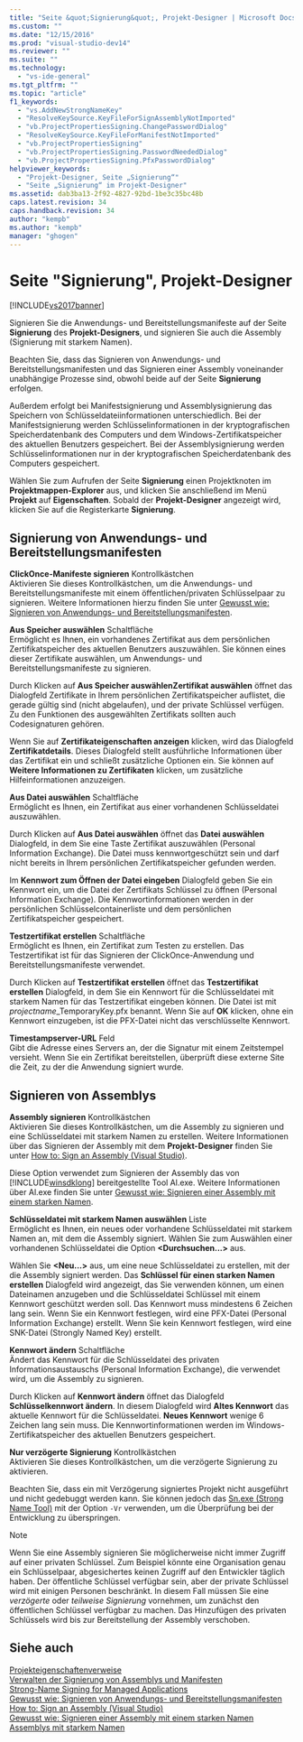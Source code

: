 ```yaml
---
title: "Seite &quot;Signierung&quot;, Projekt-Designer | Microsoft Docs"
ms.custom: ""
ms.date: "12/15/2016"
ms.prod: "visual-studio-dev14"
ms.reviewer: ""
ms.suite: ""
ms.technology: 
  - "vs-ide-general"
ms.tgt_pltfrm: ""
ms.topic: "article"
f1_keywords: 
  - "vs.AddNewStrongNameKey"
  - "ResolveKeySource.KeyFileForSignAssemblyNotImported"
  - "vb.ProjectPropertiesSigning.ChangePasswordDialog"
  - "ResolveKeySource.KeyFileForManifestNotImported"
  - "vb.ProjectPropertiesSigning"
  - "vb.ProjectPropertiesSigning.PasswordNeededDialog"
  - "vb.ProjectPropertiesSigning.PfxPasswordDialog"
helpviewer_keywords: 
  - "Projekt-Designer, Seite „Signierung“"
  - "Seite „Signierung“ im Projekt-Designer"
ms.assetid: dab3ba13-2f92-4827-92bd-1be3c35bc48b
caps.latest.revision: 34
caps.handback.revision: 34
author: "kempb"
ms.author: "kempb"
manager: "ghogen"
---
```

# Seite &quot;Signierung&quot;, Projekt-Designer
[!INCLUDE[vs2017banner](../../code-quality/includes/vs2017banner.md)]

Signieren Sie die Anwendungs\- und Bereitstellungsmanifeste auf der Seite **Signierung** des **Projekt\-Designers**, und signieren Sie auch die Assembly \(Signierung mit starkem Namen\).  
  
 Beachten Sie, dass das Signieren von Anwendungs\- und Bereitstellungsmanifesten und das Signieren einer Assembly voneinander unabhängige Prozesse sind, obwohl beide auf der Seite **Signierung** erfolgen.  
  
 Außerdem erfolgt bei Manifestsignierung und Assemblysignierung das Speichern von Schlüsseldateiinformationen unterschiedlich.  Bei der Manifestsignierung werden Schlüsselinformationen in der kryptografischen Speicherdatenbank des Computers und dem Windows\-Zertifikatspeicher des aktuellen Benutzers gespeichert.  Bei der Assemblysignierung werden Schlüsselinformationen nur in der kryptografischen Speicherdatenbank des Computers gespeichert.  
  
 Wählen Sie zum Aufrufen der Seite **Signierung** einen Projektknoten im **Projektmappen\-Explorer** aus, und klicken Sie anschließend im Menü **Projekt** auf **Eigenschaften**.  Sobald der **Projekt\-Designer** angezeigt wird, klicken Sie auf die Registerkarte **Signierung**.  
  
## Signierung von Anwendungs\- und Bereitstellungsmanifesten  
 **ClickOnce\-Manifeste signieren** Kontrollkästchen  
 Aktivieren Sie dieses Kontrollkästchen, um die Anwendungs\- und Bereitstellungsmanifeste mit einem öffentlichen\/privaten Schlüsselpaar zu signieren.  Weitere Informationen hierzu finden Sie unter [Gewusst wie: Signieren von Anwendungs\- und Bereitstellungsmanifesten](../../ide/how-to-sign-application-and-deployment-manifests.md).  
  
 **Aus Speicher auswählen** Schaltfläche  
 Ermöglicht es Ihnen, ein vorhandenes Zertifikat aus dem persönlichen Zertifikatspeicher des aktuellen Benutzers auszuwählen.  Sie können eines dieser Zertifikate auswählen, um Anwendungs\- und Bereitstellungsmanifeste zu signieren.  
  
 Durch Klicken auf **Aus Speicher auswählenZertifikat auswählen** öffnet das Dialogfeld Zertifikate in Ihrem persönlichen Zertifikatspeicher auflistet, die gerade gültig sind \(nicht abgelaufen\), und der private Schlüssel verfügen.  Zu den Funktionen des ausgewählten Zertifikats sollten auch Codesignaturen gehören.  
  
 Wenn Sie auf **Zertifikateigenschaften anzeigen** klicken, wird das Dialogfeld **Zertifikatdetails**.  Dieses Dialogfeld stellt ausführliche Informationen über das Zertifikat ein und schließt zusätzliche Optionen ein.  Sie können auf **Weitere Informationen zu Zertifikaten** klicken, um zusätzliche Hilfeinformationen anzuzeigen.  
  
 **Aus Datei auswählen** Schaltfläche  
 Ermöglicht es Ihnen, ein Zertifikat aus einer vorhandenen Schlüsseldatei auszuwählen.  
  
 Durch Klicken auf **Aus Datei auswählen** öffnet das **Datei auswählen** Dialogfeld, in dem Sie eine Taste Zertifikat auszuwählen \(Personal Information Exchange\).  Die Datei muss kennwortgeschützt sein und darf nicht bereits in Ihrem persönlichen Zertifikatspeicher gefunden werden.  
  
 Im **Kennwort zum Öffnen der Datei eingeben** Dialogfeld geben Sie ein Kennwort ein, um die Datei der Zertifikats Schlüssel zu öffnen \(Personal Information Exchange\).  Die Kennwortinformationen werden in der persönlichen Schlüsselcontainerliste und dem persönlichen Zertifikatspeicher gespeichert.  
  
 **Testzertifikat erstellen** Schaltfläche  
 Ermöglicht es Ihnen, ein Zertifikat zum Testen zu erstellen.  Das Testzertifikat ist für das Signieren der ClickOnce\-Anwendung und Bereitstellungsmanifeste verwendet.  
  
 Durch Klicken auf **Testzertifikat erstellen** öffnet das **Testzertifikat erstellen** Dialogfeld, in dem Sie ein Kennwort für die Schlüsseldatei mit starkem Namen für das Testzertifikat eingeben können.  Die Datei ist mit *projectname*\_TemporaryKey.pfx benannt.  Wenn Sie auf **OK** klicken, ohne ein Kennwort einzugeben, ist die PFX\-Datei nicht das verschlüsselte Kennwort.  
  
 **Timestampserver\-URL** Feld  
 Gibt die Adresse eines Servers an, der die Signatur mit einem Zeitstempel versieht.  Wenn Sie ein Zertifikat bereitstellen, überprüft diese externe Site die Zeit, zu der die Anwendung signiert wurde.  
  
## Signieren von Assemblys  
 **Assembly signieren** Kontrollkästchen  
 Aktivieren Sie dieses Kontrollkästchen, um die Assembly zu signieren und eine Schlüsseldatei mit starkem Namen zu erstellen.  Weitere Informationen über das Signieren der Assembly mit dem **Projekt\-Designer** finden Sie unter [How to: Sign an Assembly \(Visual Studio\)](http://msdn.microsoft.com/de-de/f468a7d3-234c-4353-924d-8e0ae5896564).  
  
 Diese Option verwendet zum Signieren der Assembly das von [!INCLUDE[winsdklong](../../deployment/includes/winsdklong_md.md)] bereitgestellte Tool Al.exe.  Weitere Informationen über Al.exe finden Sie unter [Gewusst wie: Signieren einer Assembly mit einem starken Namen](../Topic/How%20to:%20Sign%20an%20Assembly%20with%20a%20Strong%20Name.md).  
  
 **Schlüsseldatei mit starkem Namen auswählen** Liste  
 Ermöglicht es Ihnen, ein neues oder vorhandene Schlüsseldatei mit starkem Namen an, mit dem die Assembly signiert.  Wählen Sie zum Auswählen einer vorhandenen Schlüsseldatei die Option **\<Durchsuchen...\>** aus.  
  
 Wählen Sie  **\<Neu…\>**  aus, um eine neue Schlüsseldatei zu erstellen, mit der die Assembly signiert werden.  Das **Schlüssel für einen starken Namen erstellen** Dialogfeld wird angezeigt, das Sie verwenden können, um einen Dateinamen anzugeben und die Schlüsseldatei Schlüssel mit einem Kennwort geschützt werden soll.  Das Kennwort muss mindestens 6 Zeichen lang sein.  Wenn Sie ein Kennwort festlegen, wird eine PFX\-Datei \(Personal Information Exchange\) erstellt. Wenn Sie kein Kennwort festlegen, wird eine SNK\-Datei \(Strongly Named Key\) erstellt.  
  
 **Kennwort ändern** Schaltfläche  
 Ändert das Kennwort für die Schlüsseldatei des privaten Informationsaustauschs \(Personal Information Exchange\), die verwendet wird, um die Assembly zu signieren.  
  
 Durch Klicken auf **Kennwort ändern** öffnet das Dialogfeld **Schlüsselkennwort ändern**.  In diesem Dialogfeld wird **Altes Kennwort** das aktuelle Kennwort für die Schlüsseldatei.  **Neues Kennwort** wenige 6 Zeichen lang sein muss.  Die Kennwortinformationen werden im Windows\-Zertifikatspeicher des aktuellen Benutzers gespeichert.  
  
 **Nur verzögerte Signierung** Kontrollkästchen  
 Aktivieren Sie dieses Kontrollkästchen, um die verzögerte Signierung zu aktivieren.  
  
 Beachten Sie, dass ein mit Verzögerung signiertes Projekt nicht ausgeführt und nicht gedebuggt werden kann.  Sie können jedoch das [Sn.exe \(Strong Name Tool\)](../Topic/Sn.exe%20\(Strong%20Name%20Tool\).md) mit der Option `-Vr` verwenden, um die Überprüfung bei der Entwicklung zu überspringen.  
  
> [!NOTE]
>  Wenn Sie eine Assembly signieren Sie möglicherweise nicht immer Zugriff auf einer privaten Schlüssel.  Zum Beispiel könnte eine Organisation genau ein Schlüsselpaar, abgesichertes keinen Zugriff auf den Entwickler täglich haben.  Der öffentliche Schlüssel verfügbar sein, aber der private Schlüssel wird mit einigen Personen beschränkt.  In diesem Fall müssen Sie eine *verzögerte* oder *teilweise Signierung* vornehmen, um zunächst den öffentlichen Schlüssel verfügbar zu machen. Das Hinzufügen des privaten Schlüssels wird bis zur Bereitstellung der Assembly verschoben.  
  
## Siehe auch  
 [Projekteigenschaftenverweise](../../ide/reference/project-properties-reference.md)   
 [Verwalten der Signierung von Assemblys und Manifesten](../../ide/managing-assembly-and-manifest-signing.md)   
 [Strong\-Name Signing for Managed Applications](http://msdn.microsoft.com/de-de/5fef3490-c519-4363-94fd-8b1ad260dab5)   
 [Gewusst wie: Signieren von Anwendungs\- und Bereitstellungsmanifesten](../../ide/how-to-sign-application-and-deployment-manifests.md)   
 [How to: Sign an Assembly \(Visual Studio\)](http://msdn.microsoft.com/de-de/f468a7d3-234c-4353-924d-8e0ae5896564)   
 [Gewusst wie: Signieren einer Assembly mit einem starken Namen](../Topic/How%20to:%20Sign%20an%20Assembly%20with%20a%20Strong%20Name.md)   
 [Assemblys mit starkem Namen](../Topic/Strong-Named%20Assemblies.md)
